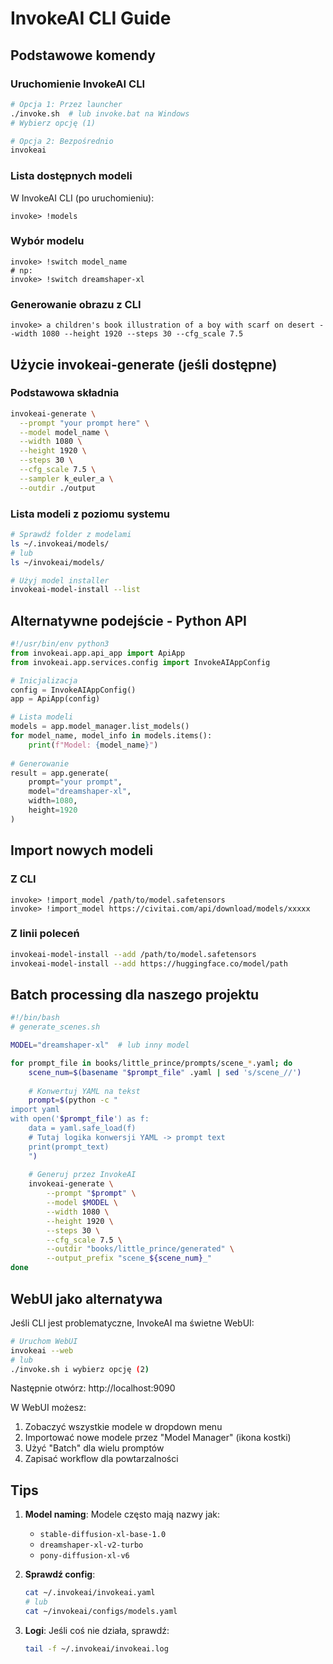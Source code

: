 # InvokeAI CLI Guide

## Podstawowe komendy

### Uruchomienie InvokeAI CLI
```bash
# Opcja 1: Przez launcher
./invoke.sh  # lub invoke.bat na Windows
# Wybierz opcję (1)

# Opcja 2: Bezpośrednio
invokeai
```

### Lista dostępnych modeli
W InvokeAI CLI (po uruchomieniu):
```
invoke> !models
```

### Wybór modelu
```
invoke> !switch model_name
# np:
invoke> !switch dreamshaper-xl
```

### Generowanie obrazu z CLI
```
invoke> a children's book illustration of a boy with scarf on desert --width 1080 --height 1920 --steps 30 --cfg_scale 7.5
```

## Użycie invokeai-generate (jeśli dostępne)

### Podstawowa składnia
```bash
invokeai-generate \
  --prompt "your prompt here" \
  --model model_name \
  --width 1080 \
  --height 1920 \
  --steps 30 \
  --cfg_scale 7.5 \
  --sampler k_euler_a \
  --outdir ./output
```

### Lista modeli z poziomu systemu
```bash
# Sprawdź folder z modelami
ls ~/.invokeai/models/
# lub
ls ~/invokeai/models/

# Użyj model installer
invokeai-model-install --list
```

## Alternatywne podejście - Python API

```python
#!/usr/bin/env python3
from invokeai.app.api_app import ApiApp
from invokeai.app.services.config import InvokeAIAppConfig

# Inicjalizacja
config = InvokeAIAppConfig()
app = ApiApp(config)

# Lista modeli
models = app.model_manager.list_models()
for model_name, model_info in models.items():
    print(f"Model: {model_name}")
    
# Generowanie
result = app.generate(
    prompt="your prompt",
    model="dreamshaper-xl",
    width=1080,
    height=1920
)
```

## Import nowych modeli

### Z CLI
```
invoke> !import_model /path/to/model.safetensors
invoke> !import_model https://civitai.com/api/download/models/xxxxx
```

### Z linii poleceń
```bash
invokeai-model-install --add /path/to/model.safetensors
invokeai-model-install --add https://huggingface.co/model/path
```

## Batch processing dla naszego projektu

```bash
#!/bin/bash
# generate_scenes.sh

MODEL="dreamshaper-xl"  # lub inny model

for prompt_file in books/little_prince/prompts/scene_*.yaml; do
    scene_num=$(basename "$prompt_file" .yaml | sed 's/scene_//')
    
    # Konwertuj YAML na tekst
    prompt=$(python -c "
import yaml
with open('$prompt_file') as f:
    data = yaml.safe_load(f)
    # Tutaj logika konwersji YAML -> prompt text
    print(prompt_text)
    ")
    
    # Generuj przez InvokeAI
    invokeai-generate \
        --prompt "$prompt" \
        --model $MODEL \
        --width 1080 \
        --height 1920 \
        --steps 30 \
        --cfg_scale 7.5 \
        --outdir "books/little_prince/generated" \
        --output_prefix "scene_${scene_num}_"
done
```

## WebUI jako alternatywa

Jeśli CLI jest problematyczne, InvokeAI ma świetne WebUI:
```bash
# Uruchom WebUI
invokeai --web
# lub
./invoke.sh i wybierz opcję (2)
```

Następnie otwórz: http://localhost:9090

W WebUI możesz:
1. Zobaczyć wszystkie modele w dropdown menu
2. Importować nowe modele przez "Model Manager" (ikona kostki)
3. Użyć "Batch" dla wielu promptów
4. Zapisać workflow dla powtarzalności

## Tips

1. **Model naming**: Modele często mają nazwy jak:
   - `stable-diffusion-xl-base-1.0`
   - `dreamshaper-xl-v2-turbo`
   - `pony-diffusion-xl-v6`

2. **Sprawdź config**: 
   ```bash
   cat ~/.invokeai/invokeai.yaml
   # lub
   cat ~/invokeai/configs/models.yaml
   ```

3. **Logi**: Jeśli coś nie działa, sprawdź:
   ```bash
   tail -f ~/.invokeai/invokeai.log
   ```